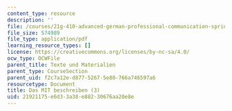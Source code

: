 ```yaml
---
content_type: resource
description: ''
file: /courses/21g-410-advanced-german-professional-communication-spring-2017/21921175e6d33a38e88230676aa20e8e_21G_410s17_W05_M14.pdf
file_size: 574989
file_type: application/pdf
learning_resource_types: []
license: https://creativecommons.org/licenses/by-nc-sa/4.0/
ocw_type: OCWFile
parent_title: Texte und Materialien
parent_type: CourseSection
parent_uid: f2c7a12e-d877-5267-5e80-766a746597a6
resourcetype: Document
title: Das MIT beschreiben (3)
uid: 21921175-e6d3-3a38-e882-30676aa20e8e
---
```

